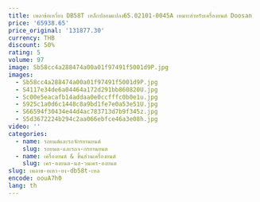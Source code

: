 ```yaml
---
title: เพลาข้อเหวี่ยง DB58T เหล็กปลอมแปลง65.02101-0045A เหมาะสำหรับเครื่องยนต์ Doosan
price: '65938.65'
price_original: '131877.30'
currency: THB
discount: 50%
rating: 5
volume: 97
image: Sb58cc4a288474a00a01f97491f5001d9P.jpg
images:
  - Sb58cc4a288474a00a01f97491f5001d9P.jpg
  - S4117e34de6a04464a172d291bb860820U.jpg
  - Sc00e5eacafb14addaa0e0ccfffc0b0e1u.jpg
  - S925c1a0d6c1448c8a9bd1fe7e0a53e51U.jpg
  - S66594f30434e44d4ac783713d7b9f345z.jpg
  - S5d3672224b294c2aa066ebfce46a3e08h.jpg
video: ''
categories:
  - name: รถยนต์และรถจักรยานยนต์
    slug: รถยนต-และรถจ-กรยานยนต
  - name: เครื่องยนต์ & ชิ้นส่วนเครื่องยนต์
    slug: เคร-องยนต-นส-วนเคร-องยนต
slug: เพลาข-อเหว-ยง-db58t-เหล
encode: oouA7h0
lang: th
---
```

  